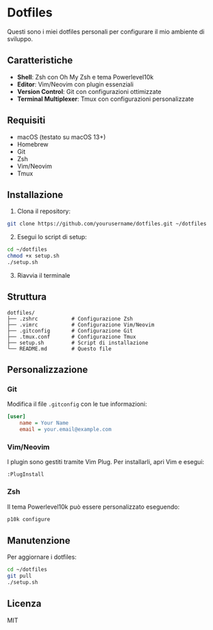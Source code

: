 # Dotfiles

Questi sono i miei dotfiles personali per configurare il mio ambiente di sviluppo.

## Caratteristiche

- **Shell**: Zsh con Oh My Zsh e tema Powerlevel10k
- **Editor**: Vim/Neovim con plugin essenziali
- **Version Control**: Git con configurazioni ottimizzate
- **Terminal Multiplexer**: Tmux con configurazioni personalizzate

## Requisiti

- macOS (testato su macOS 13+)
- Homebrew
- Git
- Zsh
- Vim/Neovim
- Tmux

## Installazione

1. Clona il repository:
```bash
git clone https://github.com/yourusername/dotfiles.git ~/dotfiles
```

2. Esegui lo script di setup:
```bash
cd ~/dotfiles
chmod +x setup.sh
./setup.sh
```

3. Riavvia il terminale

## Struttura

```
dotfiles/
├── .zshrc           # Configurazione Zsh
├── .vimrc           # Configurazione Vim/Neovim
├── .gitconfig       # Configurazione Git
├── .tmux.conf       # Configurazione Tmux
├── setup.sh         # Script di installazione
└── README.md        # Questo file
```

## Personalizzazione

### Git
Modifica il file `.gitconfig` con le tue informazioni:
```ini
[user]
    name = Your Name
    email = your.email@example.com
```

### Vim/Neovim
I plugin sono gestiti tramite Vim Plug. Per installarli, apri Vim e esegui:
```
:PlugInstall
```

### Zsh
Il tema Powerlevel10k può essere personalizzato eseguendo:
```bash
p10k configure
```

## Manutenzione

Per aggiornare i dotfiles:
```bash
cd ~/dotfiles
git pull
./setup.sh
```

## Licenza

MIT 